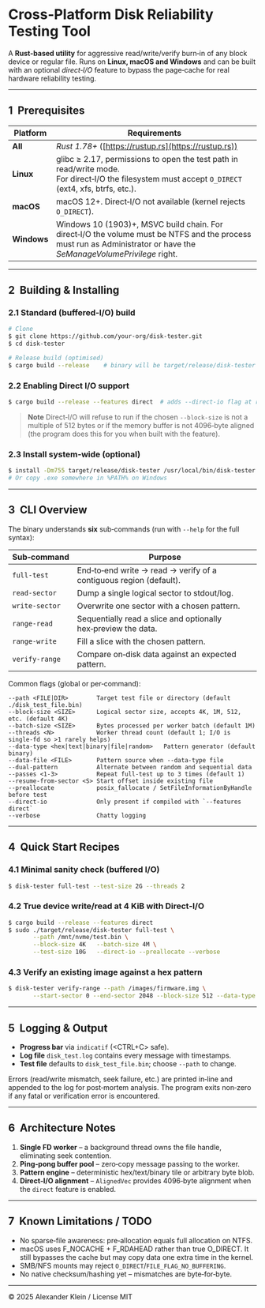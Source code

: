 # Cross‑Platform Disk Reliability Testing Tool

A **Rust-based utility** for aggressive read/write/verify burn‑in of any block device or regular file. Runs on **Linux, macOS and Windows** and can be built with an optional *direct‑I/O* feature to bypass the page‑cache for real hardware reliability testing.

---

## 1  Prerequisites

| Platform    | Requirements                                                                                                                                                        |
| ----------- | ------------------------------------------------------------------------------------------------------------------------------------------------------------------- |
| **All**     | *Rust 1.78+* ([https://rustup.rs](https://rustup.rs))                                                                                                               |
| **Linux**   | glibc ≥ 2.17, permissions to open the test path in read/write mode. <br>For direct‑I/O the filesystem must accept `O_DIRECT` (ext4, xfs, btrfs, etc.).              |
| **macOS**   | macOS 12+. Direct‑I/O not available (kernel rejects `O_DIRECT`).                                                                                                    |
| **Windows** | Windows 10 (1903)+, MSVC build chain. For direct‑I/O the volume must be NTFS and the process must run as Administrator or have the *SeManageVolumePrivilege* right. |

---

## 2  Building & Installing

### 2.1 Standard (buffered‑I/O) build

```bash
# Clone
$ git clone https://github.com/your-org/disk‑tester.git
$ cd disk‑tester

# Release build (optimised)
$ cargo build --release    # binary will be target/release/disk-tester
```

### 2.2 Enabling Direct I/O support

```bash
$ cargo build --release --features direct  # adds --direct-io flag at runtime
```

> **Note**  Direct‑I/O will refuse to run if the chosen `--block-size` is not a multiple of 512 bytes or if the memory buffer is not 4096‑byte aligned (the program does this for you when built with the feature).

### 2.3 Install system‑wide (optional)

```bash
$ install -Dm755 target/release/disk-tester /usr/local/bin/disk-tester   # Linux & macOS
# Or copy .exe somewhere in %PATH% on Windows
```

---

## 3  CLI Overview

The binary understands **six** sub‑commands (run with `--help` for the full syntax):

| Sub‑command    | Purpose                                                            |
| -------------- | ------------------------------------------------------------------ |
| `full-test`    | End‑to‑end write → read → verify of a contiguous region (default). |
| `read-sector`  | Dump a single logical sector to stdout/log.                        |
| `write-sector` | Overwrite one sector with a chosen pattern.                        |
| `range-read`   | Sequentially read a slice and optionally hex‑preview the data.     |
| `range-write`  | Fill a slice with the chosen pattern.                              |
| `verify-range` | Compare on‑disk data against an expected pattern.                  |

Common flags (global or per‑command):

```
--path <FILE|DIR>        Target test file or directory (default ./disk_test_file.bin)
--block-size <SIZE>      Logical sector size, accepts 4K, 1M, 512, etc. (default 4K)
--batch-size <SIZE>      Bytes processed per worker batch (default 1M)
--threads <N>            Worker thread count (default 1; I/O is single‑fd so >1 rarely helps)
--data-type <hex|text|binary|file|random>   Pattern generator (default binary)
--data-file <FILE>       Pattern source when --data-type file
--dual-pattern           Alternate between random and sequential data
--passes <1‑3>           Repeat full-test up to 3 times (default 1)
--resume-from-sector <S> Start offset inside existing file
--preallocate            posix_fallocate / SetFileInformationByHandle before test
--direct-io              Only present if compiled with `--features direct`
--verbose                Chatty logging
```

---

## 4  Quick Start Recipes

### 4.1 Minimal sanity check (buffered I/O)

```bash
$ disk-tester full-test --test-size 2G --threads 2
```

### 4.2 True device write/read at 4 KiB with Direct‑I/O

```bash
$ cargo build --release --features direct
$ sudo ./target/release/disk-tester full-test \
       --path /mnt/nvme/test.bin \
       --block-size 4K   --batch-size 4M \
       --test-size 10G   --direct-io --preallocate --verbose
```

### 4.3 Verify an existing image against a hex pattern

```bash
$ disk-tester verify-range --path /images/firmware.img \
       --start-sector 0 --end-sector 2048 --block-size 512 --data-type hex
```

---

## 5  Logging & Output

* **Progress bar** via `indicatif` (\<CTRL+C> safe).
* **Log file** `disk_test.log` contains every message with timestamps.
* **Test file** defaults to `disk_test_file.bin`; choose `--path` to change.

Errors (read/write mismatch, seek failure, etc.) are printed in‑line and appended to the log for post‑mortem analysis. The program exits non‑zero if any fatal or verification error is encountered.

---

## 6  Architecture Notes

1. **Single FD worker** – a background thread owns the file handle, eliminating seek contention.
2. **Ping‑pong buffer pool** – zero‑copy message passing to the worker.
3. **Pattern engine** – deterministic hex/text/binary tile or arbitrary byte blob.
4. **Direct‑I/O alignment** – `AlignedVec` provides 4096‑byte alignment when the `direct` feature is enabled.

---

## 7  Known Limitations / TODO

* No sparse‑file awareness: pre‑allocation equals full allocation on NTFS.
* macOS uses F_NOCACHE + F_RDAHEAD rather than true O_DIRECT.  It still
  bypasses the cache but may copy data one extra time in the kernel.
* SMB/NFS mounts may reject `O_DIRECT`/`FILE_FLAG_NO_BUFFERING`.
* No native checksum/hashing yet – mismatches are byte‑for‑byte.

---

© 2025 Alexander Klein / License MIT
